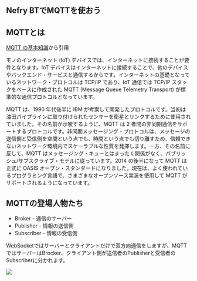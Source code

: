 ## Nefry BTでMQTTを使おう

## MQTTとは

[MQTT の基本知識](https://www.ibm.com/developerworks/jp/iot/library/iot-mqtt-why-good-for-iot/)から引用

モノのインターネット (IoT) デバイスでは、インターネットに接続することが要件となります。IoT デバイスはインターネットに接続することで、他のデバイスやバックエンド・サービスと通信するからです。インターネットの基礎となっているネットワーク・プロトコルは TCP/IP であり、IoT 通信では TCP/IP スタックをベースに作成された MQTT (Message Queue Telemetry Transport) が標準的な通信プロトコルとなっています。

MQTT は、1990 年代後半に IBM が考案して開発したプロトコルです。当初は油田パイプラインに取り付けられたセンサーを衛星とリンクするために使用されていました。その名前が示唆するように、MQTT は 2 者間の非同期通信をサポートするプロトコルです。非同期メッセージング・プロトコルは、メッセージの送信側と受信側を空間という点でも、時間という点でも切り離すため、信頼できないネットワーク環境内でスケーラブルな性質を発揮します。一方、その名前に反して、MQTT はメッセージング・キューとはまったく関係がなく、パブリッシュ/サブスクライブ・モデルに従っています。2014 の後半になって MQTT は正式に OASIS オープン・スタンダードになりました。現在は、よく使われているプログラミング言語で、さまざまなオープンソース実装を使用して MQTT がサポートされるようになっています。



## MQTTの登場人物たち

* Broker - 通信のサーバー
* Publisher - 情報の送信側
* Subscriber - 情報の受信側

WebSocketではサーバーとクライアントだけで双方向通信をしますが、MQTTではサーバーはBrocker、クライアント側が送信者のPublisherと受信者のSubscriberに分かれます。

![](https://dotstud.io/img/blog/141/1.png)

